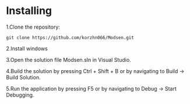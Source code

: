 <h1>Installing</h1>

1.Clone the repository:

`git clone https://github.com/korzhn066/Modsen.git`

2.Install windows

3.Open the solution file Modsen.sln in Visual Studio.

4.Build the solution by pressing Ctrl + Shift + B or by navigating to Build -> Build Solution.

5.Run the application by pressing F5 or by navigating to Debug -> Start Debugging.
